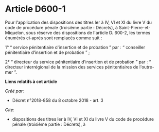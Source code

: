 # Article D600-1

Pour l'application des dispositions des titres Ier à IV, VI et XI du livre V du code de procédure pénale (troisième partie :
Décrets), à Saint-Pierre-et-Miquelon, sous réserve des dispositions de l'article D. 600-2, les termes énumérés ci-après sont
remplacés comme suit :

1° “ service pénitentiaire d'insertion et de probation ” par : “ conseiller pénitentiaire d'insertion et de probation ” ;

2° “ directeur du service pénitentiaire d'insertion et de probation ” par : “ directeur interrégional de la mission des
services pénitentiaires de l'outre-mer ”.

**Liens relatifs à cet article**

_Créé par_:

  - Décret n°2018-858 du 8 octobre 2018 - art. 3

_Cite_:

  - dispositions des titres Ier à IV, VI et XI du livre V du code de procédure pénale (troisième partie : Décrets), à
